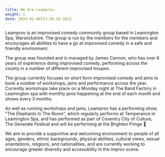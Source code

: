 ```yaml
---
title: We Are Leamprov.
weight: 1
date: 2023-02-06T21:36:43.161Z
---
```

Leamprov is an improvised comedy community group based in Leamington Spa, Warwickshire. The group is run by the members for the members and encourages all abilities to have a go at improvised comedy in a safe and friendly environment. 

The group was founded and is managed by James Cannon, who has over 8 years of experience doing improvised comedy, performing across the county in a number of different improvised troupes.

The group currently focuses on short form improvised comedy and aims to book a number of workshops, jams and performance across the year. Currently workshops take place on a Monday night at The Band Factory in Leamington spa with monthly jams happening at the end of each month and shows every 3 months. 

As well as running workshops and jams, Leamprov has a performing show, "The Elephants In The Room", which regularly performs at Temperance in Leamington Spa, and has performed as part of Coventry City of Culture, The Generate Festival and will be performing at the Brighton Fringe 🐘

We aim to provide a supportive and welcoming environment to people of all ages, genders, ethnic backgrounds, physical abilities, cultural views, sexual orientations, religions, and nationalities, and are currently working to encourage greater diversity and accessibility in the improv scene.